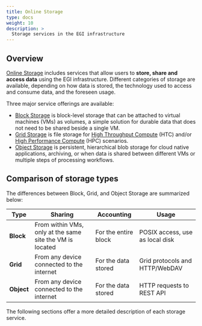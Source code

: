 ```yaml
---
title: Online Storage
type: docs
weight: 10
description: >
  Storage services in the EGI infrastructure
---
```


## Overview

[Online Storage](https://www.egi.eu/services/online-storage/) includes services
that allow users to **store, share and access data** using the EGI infrastructure.
Different categories of storage are available, depending on how data is stored,
the technology used to access and consume data, and the foreseen usage.

Three major service offerings are available:

- [Block Storage](block-storage) is block-level storage that can be attached to
  virtual machines (VMs) as volumes, a simple solution for durable data that
  does not need to be shared beside a single VM.
- [Grid Storage](grid-storage) is file storage for
  [High Throughput Compute](../../compute/high-throughput-compute) (HTC) and/or
  [High Performance Compute](../../compute/high-performance-compute) (HPC)
  scenarios.
- [Object Storage](object-storage) is persistent, hierarchical blob storage for
  cloud native applications, archiving, or when data is shared between different
  VMs or multiple steps of processing workflows.

## Comparison of storage types

The differences between Block, Grid, and Object Storage are summarized below:

| Type       | Sharing                                                  | Accounting           | Usage                           |
| ---------- | -------------------------------------------------------- | -------------------- | ------------------------------- |
| **Block**  | From within VMs, only at the same site the VM is located | For the entire block | POSIX access, use as local disk |
| **Grid**   | From any device connected to the internet                | For the data stored  | Grid protocols and HTTP/WebDAV  |
| **Object** | From any device connected to the internet                | For the data stored  | HTTP requests to REST API       |

The following sections offer a more detailed description of each storage service.
